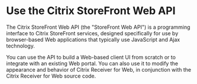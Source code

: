# Use the Citrix StoreFront Web API
The Citrix StoreFront Web API (the "StoreFront Web API") is a programming interface to Citrix StoreFront services, designed specifically for use by browser-based Web applications that typically use JavaScript and Ajax technology.
You can use the API to build a Web-based client UI from scratch or to integrate with an existing Web portal. You can also use it to modify the appearance and behavior of Citrix Receiver for Web, in conjunction with the Citrix Receiver for Web source code.
